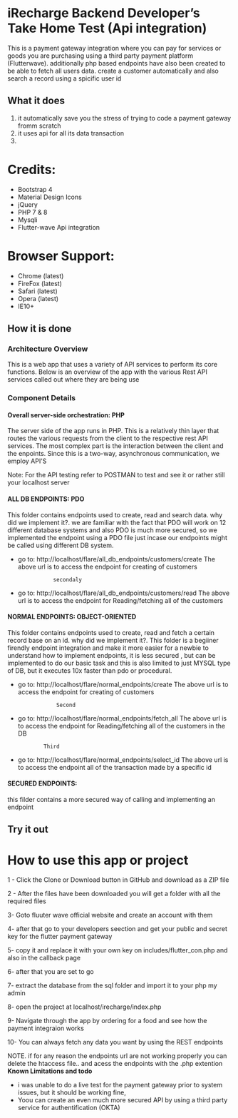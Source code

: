 

<h1>iRecharge Backend Developer’s Take Home Test (Api integration)</h1>
This is a payment gateway integration where you can pay for services or goods you are purchasing using a third party payment platform (Flutterwave). additionally php based endpoints have also been created to be able to fetch all users data. create a customer automatically and also search a record using a spicific user id

## What it does

1. it automatically save you the stress of trying to code a payment gateway fromm scratch
2. it uses api for all its data transaction 
3. 



<h1>Credits:</h1>

- Bootstrap 4
- Material Design Icons
- jQuery
- PHP 7 & 8
- Mysqli
- Flutter-wave Api integration

<h1>Browser Support:</h1>

- Chrome (latest)
- FireFox (latest)
- Safari (latest)
- Opera (latest)
- IE10+


## How it is done

### Architecture Overview

This is a web app that uses a variety of API services to perform its core
functions. Below is an overview of the app with the various Rest API services called
out where they are being use

### Component Details

#### Overall server-side orchestration: PHP

The server side of the app runs in PHP. This is a relatively thin layer that
routes the various requests from the client to the respective rest API services.
The most complex part is the interaction between the client and the enpoints. Since this
is a two-way, asynchronous communication, we employ  API'S


Note: For the API testing refer to POSTMAN to test and see it or rather still your localhost server


#### ALL DB ENDPOINTS: PDO
This folder contains endpoints used to create, read and search data.
why did we implement it?. we are familiar with the fact that PDO will work on 12 different database systems and also PDO is much more secured,
so we implemented the endpoint using a PDO file just incase our endpoints might be called using different DB system.

- go to: http://localhost/flare/all_db_endpoints/customers/create
The above url is to access the endpoint for creating of customers
                 
                 secondaly

- go to: http://localhost/flare/all_db_endpoints/customers/read 
The above url is to access the endpoint for Reading/fetching all of the  customers


#### NORMAL ENDPOINTS: OBJECT-ORIENTED
This folder contains endpoints used to create, read and fetch a certain record base on an id.
why did we implement it?. This folder is a begiiner firendly  endpoint integration and make it more easier for a newbie to understand how to implement endpoints,
it is less secured , but can be implemented to do our basic task and this is also limited to just MYSQL type of DB, but it executes 10x faster than pdo or procedural.

- go to: http://localhost/flare/normal_endpoints/create
The above url is to access the endpoint for creating of customers

                  Second

- go to: http://localhost/flare/normal_endpoints/fetch_all
The above url is to access the endpoint for Reading/fetching all of the  customers in the DB


              Third

- go to: http://localhost/flare/normal_endpoints/select_id
The above url is to access the endpoint all of the transaction made by a specific id



#### SECURED ENDPOINTS: 
this filder contains a more secured way of calling and implementing an endpoint


## Try it out
<h1>How to use this app or project</h1>

1 - Click the Clone or Download button in GitHub and download as a ZIP file 

2 - After the files have been downloaded you will get a folder with all the required files

3- Goto fluuter wave official website and create an account with them

4- after that go to your developers seection and get your public and secret key for the flutter payment gateway

5- copy it and replace it with your own key on includes/flutter_con.php and also in the callback page

6- after that you are set to go

7- extract the database from the sql folder and import it to your php my admin

8- open the project at localhost/irecharge/index.php

9- Navigate through the app by ordering for a food and see how the payment integraion works

10- You can always fetch any data you want by using the REST endpoints


NOTE. if for any reason the endpoints url are not working properly you can delete the htaccess file.. and acess the endpoints with the .php extention
**Known Limitations and todo**
- i was unable to do a live test for the payment gateway prior to system issues, but it should be working fine,
-  Yoou can create an even much more secured API by using a third party service for authentification (OKTA)


